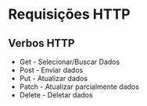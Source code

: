 # Requisições HTTP

## Verbos HTTP
- Get    - Selecionar/Buscar Dados
- Post   - Enviar dados
- Put    - Atualizar dados
- Patch  - Atualizar parcialmente dados
- Delete - Deletar dados



